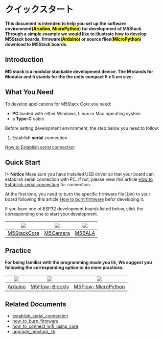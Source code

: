 # クイックスタート

**This document is intended to help you set up the software environment(<mark>Arudino</mark>, <mark>MicroPython</mark>) for development of M5Stack. Through a simple example we would like to illustrate how to develop M5Stack boards, firmware(<mark>Arduino</mark>) or source files(<mark>MicroPython</mark>) download to M5Stack boards.**

## Introduction

**M5 stack is a modular stackable development device. The M stands for Modular and 5 stands for the the units compact 5 x 5 cm size.**

## What You Need

To develop applications for M5Stack Core you need:

* **PC** loaded with either Windows, Linux or Mac operating system
* a **Type-C** cable

Before setting development environment, the step below you need to follow:

1. Establish **serial** connection

  [How to Establish serial connection](/en/related_documents/establish_serial_connection)

## Quick Start

!> **Notice** Make sure you have installed USB driver so that your board can establish serial connection with PC. If not, please view this article [How to Establish serial connection](/en/related_documents/establish_serial_connection) for connection.

At the first time, you need to burn the specific firmware file(.bin) to your board following this article [How to burn firmware](/en/related_documents/how_to_burn_firmware) befor developing it.

If you have one of ESP32 development boards listed below, click the corresponding one to start your development.

<img src="assets/img/getting_started_pics/m5stack_core.png"> | <img src="assets/img/getting_started_pics/m5camera.jpg">  | <img src="assets/img/getting_started_pics/M5Bala.jpg">
---|---|---
[M5StackCore](/en/quick_start/m5core/m5stack_core_quick_start) | [M5Camera](/en/quick_start/m5camera/m5camera_quick_start) | [M5BALA](/en/quick_start/bala/bala_quick_start)

## Practice

**For being familiar with the programming mode you lik, We suggest you following the corresponding option to do more practices.**

<img src="assets/img/getting_started_pics/programming_mode_arduino.png"> | <img src="assets/img/getting_started_pics/programming_mode_blockly.png">  | <img src="assets/img/getting_started_pics/programming_mode_micropython.png">
---|---|---
[Arduino](/en/practice/practice_arduino) | [M5Flow-Blockly](/en/practice/practice_blockly) | [M5Flow-MicroPython](/en/practice/practice_micropython)

## Related Documents

- [establish_serial_connection](/en/related_documents/establish_serial_connection)
- [how_to_burn_firmware](/en/related_documents/how_to_burn_firmware)
- [how_to_connect_wifi_using_core](/en/related_documents/how_to_connect_wifi_using_core)
- [upgrade_m5stack_lib](/en/related_documents/upgrade_m5stack_lib)